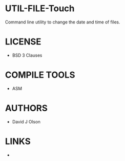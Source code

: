 # UTIL-FILE-Touch
Command line utility to change the date and time of files.

LICENSE
===============
* BSD 3 Clauses

COMPILE TOOLS
===============
* ASM

AUTHORS
===============
* David J Olson

LINKS
===============
* 




